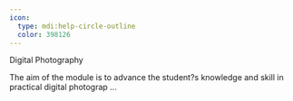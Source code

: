 ```yaml
---
icon:
  type: mdi:help-circle-outline
  color: 398126
---
```


Digital Photography

The aim of the module is to advance the student?s knowledge and skill in practical digital photograp ... 
